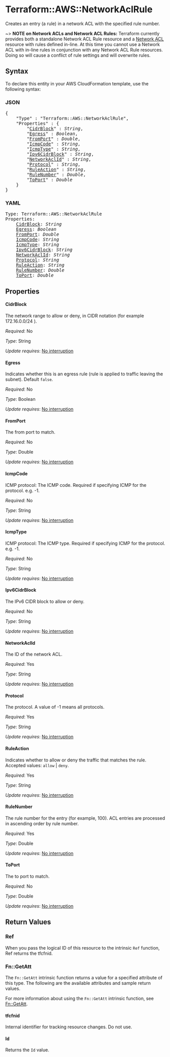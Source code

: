 # Terraform::AWS::NetworkAclRule

Creates an entry (a rule) in a network ACL with the specified rule number.

~> **NOTE on Network ACLs and Network ACL Rules:** Terraform currently
provides both a standalone Network ACL Rule resource and a [Network ACL](network_acl.html) resource with rules
defined in-line. At this time you cannot use a Network ACL with in-line rules
in conjunction with any Network ACL Rule resources. Doing so will cause
a conflict of rule settings and will overwrite rules.

## Syntax

To declare this entity in your AWS CloudFormation template, use the following syntax:

### JSON

<pre>
{
    "Type" : "Terraform::AWS::NetworkAclRule",
    "Properties" : {
        "<a href="#cidrblock" title="CidrBlock">CidrBlock</a>" : <i>String</i>,
        "<a href="#egress" title="Egress">Egress</a>" : <i>Boolean</i>,
        "<a href="#fromport" title="FromPort">FromPort</a>" : <i>Double</i>,
        "<a href="#icmpcode" title="IcmpCode">IcmpCode</a>" : <i>String</i>,
        "<a href="#icmptype" title="IcmpType">IcmpType</a>" : <i>String</i>,
        "<a href="#ipv6cidrblock" title="Ipv6CidrBlock">Ipv6CidrBlock</a>" : <i>String</i>,
        "<a href="#networkaclid" title="NetworkAclId">NetworkAclId</a>" : <i>String</i>,
        "<a href="#protocol" title="Protocol">Protocol</a>" : <i>String</i>,
        "<a href="#ruleaction" title="RuleAction">RuleAction</a>" : <i>String</i>,
        "<a href="#rulenumber" title="RuleNumber">RuleNumber</a>" : <i>Double</i>,
        "<a href="#toport" title="ToPort">ToPort</a>" : <i>Double</i>
    }
}
</pre>

### YAML

<pre>
Type: Terraform::AWS::NetworkAclRule
Properties:
    <a href="#cidrblock" title="CidrBlock">CidrBlock</a>: <i>String</i>
    <a href="#egress" title="Egress">Egress</a>: <i>Boolean</i>
    <a href="#fromport" title="FromPort">FromPort</a>: <i>Double</i>
    <a href="#icmpcode" title="IcmpCode">IcmpCode</a>: <i>String</i>
    <a href="#icmptype" title="IcmpType">IcmpType</a>: <i>String</i>
    <a href="#ipv6cidrblock" title="Ipv6CidrBlock">Ipv6CidrBlock</a>: <i>String</i>
    <a href="#networkaclid" title="NetworkAclId">NetworkAclId</a>: <i>String</i>
    <a href="#protocol" title="Protocol">Protocol</a>: <i>String</i>
    <a href="#ruleaction" title="RuleAction">RuleAction</a>: <i>String</i>
    <a href="#rulenumber" title="RuleNumber">RuleNumber</a>: <i>Double</i>
    <a href="#toport" title="ToPort">ToPort</a>: <i>Double</i>
</pre>

## Properties

#### CidrBlock

The network range to allow or deny, in CIDR notation (for example 172.16.0.0/24 ).

_Required_: No

_Type_: String

_Update requires_: [No interruption](https://docs.aws.amazon.com/AWSCloudFormation/latest/UserGuide/using-cfn-updating-stacks-update-behaviors.html#update-no-interrupt)

#### Egress

Indicates whether this is an egress rule (rule is applied to traffic leaving the subnet). Default `false`.

_Required_: No

_Type_: Boolean

_Update requires_: [No interruption](https://docs.aws.amazon.com/AWSCloudFormation/latest/UserGuide/using-cfn-updating-stacks-update-behaviors.html#update-no-interrupt)

#### FromPort

The from port to match.

_Required_: No

_Type_: Double

_Update requires_: [No interruption](https://docs.aws.amazon.com/AWSCloudFormation/latest/UserGuide/using-cfn-updating-stacks-update-behaviors.html#update-no-interrupt)

#### IcmpCode

ICMP protocol: The ICMP code. Required if specifying ICMP for the protocol. e.g. -1.

_Required_: No

_Type_: String

_Update requires_: [No interruption](https://docs.aws.amazon.com/AWSCloudFormation/latest/UserGuide/using-cfn-updating-stacks-update-behaviors.html#update-no-interrupt)

#### IcmpType

ICMP protocol: The ICMP type. Required if specifying ICMP for the protocol. e.g. -1.

_Required_: No

_Type_: String

_Update requires_: [No interruption](https://docs.aws.amazon.com/AWSCloudFormation/latest/UserGuide/using-cfn-updating-stacks-update-behaviors.html#update-no-interrupt)

#### Ipv6CidrBlock

The IPv6 CIDR block to allow or deny.

_Required_: No

_Type_: String

_Update requires_: [No interruption](https://docs.aws.amazon.com/AWSCloudFormation/latest/UserGuide/using-cfn-updating-stacks-update-behaviors.html#update-no-interrupt)

#### NetworkAclId

The ID of the network ACL.

_Required_: Yes

_Type_: String

_Update requires_: [No interruption](https://docs.aws.amazon.com/AWSCloudFormation/latest/UserGuide/using-cfn-updating-stacks-update-behaviors.html#update-no-interrupt)

#### Protocol

The protocol. A value of -1 means all protocols.

_Required_: Yes

_Type_: String

_Update requires_: [No interruption](https://docs.aws.amazon.com/AWSCloudFormation/latest/UserGuide/using-cfn-updating-stacks-update-behaviors.html#update-no-interrupt)

#### RuleAction

Indicates whether to allow or deny the traffic that matches the rule. Accepted values: `allow` | `deny`.

_Required_: Yes

_Type_: String

_Update requires_: [No interruption](https://docs.aws.amazon.com/AWSCloudFormation/latest/UserGuide/using-cfn-updating-stacks-update-behaviors.html#update-no-interrupt)

#### RuleNumber

The rule number for the entry (for example, 100). ACL entries are processed in ascending order by rule number.

_Required_: Yes

_Type_: Double

_Update requires_: [No interruption](https://docs.aws.amazon.com/AWSCloudFormation/latest/UserGuide/using-cfn-updating-stacks-update-behaviors.html#update-no-interrupt)

#### ToPort

The to port to match.

_Required_: No

_Type_: Double

_Update requires_: [No interruption](https://docs.aws.amazon.com/AWSCloudFormation/latest/UserGuide/using-cfn-updating-stacks-update-behaviors.html#update-no-interrupt)

## Return Values

### Ref

When you pass the logical ID of this resource to the intrinsic `Ref` function, Ref returns the tfcfnid.

### Fn::GetAtt

The `Fn::GetAtt` intrinsic function returns a value for a specified attribute of this type. The following are the available attributes and sample return values.

For more information about using the `Fn::GetAtt` intrinsic function, see [Fn::GetAtt](https://docs.aws.amazon.com/AWSCloudFormation/latest/UserGuide/intrinsic-function-reference-getatt.html).

#### tfcfnid

Internal identifier for tracking resource changes. Do not use.

#### Id

Returns the <code>Id</code> value.


